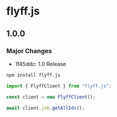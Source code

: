 # flyff.js

## 1.0.0

### Major Changes

- 1f45ddc: 1.0 Release

```bash
npm install flyff.js
```

```js
import { FlyffClient } from "flyff.js";

const client = new FlyffClient();
```

```js
await client.job.getAllIds();
```
